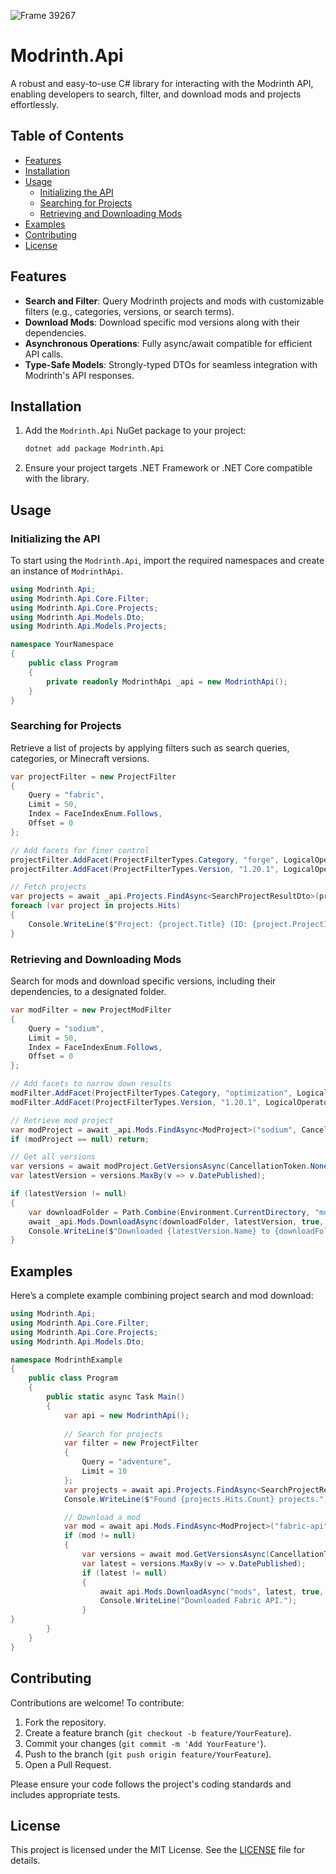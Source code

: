 ![Frame 39267](https://github.com/user-attachments/assets/dea7368e-c80c-4399-a4cf-94791b9e067a)

# Modrinth.Api

A robust and easy-to-use C# library for interacting with the Modrinth API, enabling developers to search, filter, and download mods and projects effortlessly.

## Table of Contents
- [Features](#features)
- [Installation](#installation)
- [Usage](#usage)
    - [Initializing the API](#initializing-the-api)
    - [Searching for Projects](#searching-for-projects)
    - [Retrieving and Downloading Mods](#retrieving-and-downloading-mods)
- [Examples](#examples)
- [Contributing](#contributing)
- [License](#license)

## Features
- **Search and Filter**: Query Modrinth projects and mods with customizable filters (e.g., categories, versions, or search terms).
- **Download Mods**: Download specific mod versions along with their dependencies.
- **Asynchronous Operations**: Fully async/await compatible for efficient API calls.
- **Type-Safe Models**: Strongly-typed DTOs for seamless integration with Modrinth's API responses.

## Installation
1. Add the `Modrinth.Api` NuGet package to your project:
   ```bash
   dotnet add package Modrinth.Api
   ```
2. Ensure your project targets .NET Framework or .NET Core compatible with the library.

## Usage

### Initializing the API
To start using the `Modrinth.Api`, import the required namespaces and create an instance of `ModrinthApi`.

```csharp
using Modrinth.Api;
using Modrinth.Api.Core.Filter;
using Modrinth.Api.Core.Projects;
using Modrinth.Api.Models.Dto;
using Modrinth.Api.Models.Projects;

namespace YourNamespace
{
    public class Program
    {
        private readonly ModrinthApi _api = new ModrinthApi();
    }
}
```

### Searching for Projects
Retrieve a list of projects by applying filters such as search queries, categories, or Minecraft versions.

```csharp
var projectFilter = new ProjectFilter
{
    Query = "fabric",
    Limit = 50,
    Index = FaceIndexEnum.Follows,
    Offset = 0
};

// Add facets for finer control
projectFilter.AddFacet(ProjectFilterTypes.Category, "forge", LogicalOperator.Or);
projectFilter.AddFacet(ProjectFilterTypes.Version, "1.20.1", LogicalOperator.Or);

// Fetch projects
var projects = await _api.Projects.FindAsync<SearchProjectResultDto>(projectFilter, CancellationToken.None);
foreach (var project in projects.Hits)
{
    Console.WriteLine($"Project: {project.Title} (ID: {project.ProjectId})");
}
```

### Retrieving and Downloading Mods
Search for mods and download specific versions, including their dependencies, to a designated folder.

```csharp
var modFilter = new ProjectModFilter
{
    Query = "sodium",
    Limit = 50,
    Index = FaceIndexEnum.Follows,
    Offset = 0
};

// Add facets to narrow down results
modFilter.AddFacet(ProjectFilterTypes.Category, "optimization", LogicalOperator.Or);
modFilter.AddFacet(ProjectFilterTypes.Version, "1.20.1", LogicalOperator.Or);

// Retrieve mod project
var modProject = await _api.Mods.FindAsync<ModProject>("sodium", CancellationToken.None);
if (modProject == null) return;

// Get all versions
var versions = await modProject.GetVersionsAsync(CancellationToken.None);
var latestVersion = versions.MaxBy(v => v.DatePublished);

if (latestVersion != null)
{
    var downloadFolder = Path.Combine(Environment.CurrentDirectory, "mods");
    await _api.Mods.DownloadAsync(downloadFolder, latestVersion, true, CancellationToken.None);
    Console.WriteLine($"Downloaded {latestVersion.Name} to {downloadFolder}");
}
```

## Examples
Here’s a complete example combining project search and mod download:

```csharp
using Modrinth.Api;
using Modrinth.Api.Core.Filter;
using Modrinth.Api.Core.Projects;
using Modrinth.Api.Models.Dto;

namespace ModrinthExample
{
    public class Program
    {
        public static async Task Main()
        {
            var api = new ModrinthApi();
            
            // Search for projects
            var filter = new ProjectFilter
            {
                Query = "adventure",
                Limit = 10
            };
            var projects = await api.Projects.FindAsync<SearchProjectResultDto>(filter, CancellationToken.None);
            Console.WriteLine($"Found {projects.Hits.Count} projects.");

            // Download a mod
            var mod = await api.Mods.FindAsync<ModProject>("fabric-api", CancellationToken.None);
            if (mod != null)
            {
                var versions = await mod.GetVersionsAsync(CancellationToken.None);
                var latest = versions.MaxBy(v => v.DatePublished);
                if (latest != null)
                {
                    await api.Mods.DownloadAsync("mods", latest, true, CancellationToken.None);
                    Console.WriteLine("Downloaded Fabric API.");
                }
}
        }
    }
}
```

## Contributing
Contributions are welcome! To contribute:
1. Fork the repository.
2. Create a feature branch (`git checkout -b feature/YourFeature`).
3. Commit your changes (`git commit -m 'Add YourFeature'`).
4. Push to the branch (`git push origin feature/YourFeature`).
5. Open a Pull Request.

Please ensure your code follows the project's coding standards and includes appropriate tests.

## License
This project is licensed under the MIT License. See the [LICENSE](LICENSE) file for details.
